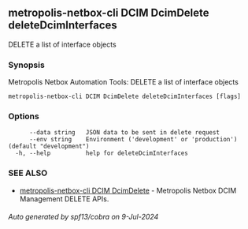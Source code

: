 ## metropolis-netbox-cli DCIM DcimDelete deleteDcimInterfaces

DELETE a list of interface objects

### Synopsis


Metropolis Netbox Automation Tools:
  DELETE a list of interface objects

```
metropolis-netbox-cli DCIM DcimDelete deleteDcimInterfaces [flags]
```

### Options

```
      --data string   JSON data to be sent in delete request
      --env string    Environment ('development' or 'production') (default "development")
  -h, --help          help for deleteDcimInterfaces
```

### SEE ALSO

* [metropolis-netbox-cli DCIM DcimDelete]()	 - Metropolis Netbox DCIM Management DELETE APIs.

###### Auto generated by spf13/cobra on 9-Jul-2024
